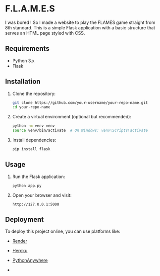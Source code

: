 # F.L.A.M.E.S
I was bored ! So I made a website to play the FLAMES game straight from 8th standard.
This is a simple Flask application with a basic structure that serves an HTML page styled with CSS.  

## Requirements  

- Python 3.x  
- Flask  

## Installation  

1. Clone the repository:  
   ```bash  
   git clone https://github.com/your-username/your-repo-name.git  
   cd your-repo-name  
   ```  

2. Create a virtual environment (optional but recommended):  
   ```bash  
   python -m venv venv  
   source venv/bin/activate  # On Windows: venv\Scripts\activate  
   ```  

3. Install dependencies:  
   ```bash  
   pip install flask  
   ```  

## Usage  

1. Run the Flask application:  
   ```bash  
   python app.py  
   ```  

2. Open your browser and visit:  
   ```
   http://127.0.0.1:5000  
   ```


## Deployment  

To deploy this project online, you can use platforms like:  
- [Render](https://render.com)  
- [Heroku](https://heroku.com)  
- [PythonAnywhere](https://pythonanywhere.com)  

-
